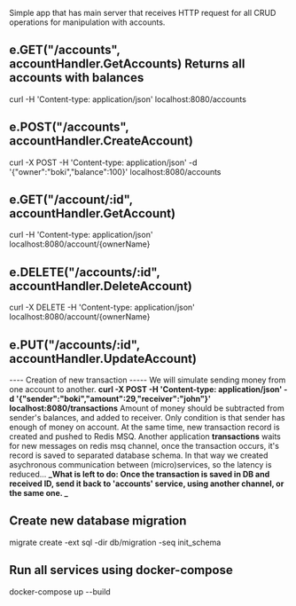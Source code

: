 Simple app that has main server that receives HTTP request for all CRUD operations for manipulation with accounts.

## e.GET("/accounts", accountHandler.GetAccounts) Returns all accounts with balances

curl -H 'Content-type: application/json' localhost:8080/accounts

## e.POST("/accounts", accountHandler.CreateAccount)

curl -X POST -H 'Content-type: application/json' -d '{"owner":"boki","balance":100}' localhost:8080/accounts

## e.GET("/account/:id", accountHandler.GetAccount)

curl -H 'Content-type: application/json' localhost:8080/account/{ownerName}

## e.DELETE("/accounts/:id", accountHandler.DeleteAccount)

curl -X DELETE -H 'Content-type: application/json' localhost:8080/account/{ownerName}

## e.PUT("/accounts/:id", accountHandler.UpdateAccount)

---- Creation of new transaction -----
We will simulate sending money from one account to another.
**curl -X POST -H 'Content-type: application/json' -d '{"sender":"boki","amount":29,"receiver":"john"}' localhost:8080/transactions**
Amount of money should be subtracted from sender's balances, and added to receiver. Only condition is that sender has enough of money on account.
At the same time, new transaction record is created and pushed to Redis MSQ.
Another application **transactions** waits for new messages on redis msq channel, once the transaction occurs, it's record is saved to separated database schema. In that way we created asychronous communication between (micro)services, so the latency is reduced...
**_What is left to do: Once the transaction is saved in DB and received ID, send it back to 'accounts' service, using another channel, or the same one. _**

## Create new database migration

migrate create -ext sql -dir db/migration -seq init_schema

## Run all services using docker-compose

docker-compose up --build
